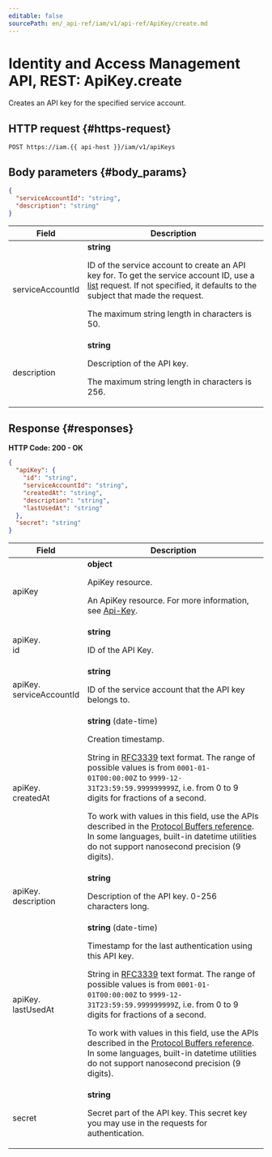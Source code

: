 ```yaml
---
editable: false
sourcePath: en/_api-ref/iam/v1/api-ref/ApiKey/create.md
---
```


# Identity and Access Management API, REST: ApiKey.create
Creates an API key for the specified service account.
 

 
## HTTP request {#https-request}
```
POST https://iam.{{ api-host }}/iam/v1/apiKeys
```
 
## Body parameters {#body_params}
 
```json 
{
  "serviceAccountId": "string",
  "description": "string"
}
```

 
Field | Description
--- | ---
serviceAccountId | **string**<br><p>ID of the service account to create an API key for. To get the service account ID, use a <a href="/docs/iam/api-ref/ServiceAccount/list">list</a> request. If not specified, it defaults to the subject that made the request.</p> <p>The maximum string length in characters is 50.</p> 
description | **string**<br><p>Description of the API key.</p> <p>The maximum string length in characters is 256.</p> 
 
## Response {#responses}
**HTTP Code: 200 - OK**

```json 
{
  "apiKey": {
    "id": "string",
    "serviceAccountId": "string",
    "createdAt": "string",
    "description": "string",
    "lastUsedAt": "string"
  },
  "secret": "string"
}
```

 
Field | Description
--- | ---
apiKey | **object**<br><p>ApiKey resource.</p> <p>An ApiKey resource. For more information, see <a href="/docs/iam/concepts/authorization/api-key">Api-Key</a>.</p> 
apiKey.<br>id | **string**<br><p>ID of the API Key.</p> 
apiKey.<br>serviceAccountId | **string**<br><p>ID of the service account that the API key belongs to.</p> 
apiKey.<br>createdAt | **string** (date-time)<br><p>Creation timestamp.</p> <p>String in <a href="https://www.ietf.org/rfc/rfc3339.txt">RFC3339</a> text format. The range of possible values is from ``0001-01-01T00:00:00Z`` to ``9999-12-31T23:59:59.999999999Z``, i.e. from 0 to 9 digits for fractions of a second.</p> <p>To work with values in this field, use the APIs described in the <a href="https://developers.google.com/protocol-buffers/docs/reference/overview">Protocol Buffers reference</a>. In some languages, built-in datetime utilities do not support nanosecond precision (9 digits).</p> 
apiKey.<br>description | **string**<br><p>Description of the API key. 0-256 characters long.</p> 
apiKey.<br>lastUsedAt | **string** (date-time)<br><p>Timestamp for the last authentication using this API key.</p> <p>String in <a href="https://www.ietf.org/rfc/rfc3339.txt">RFC3339</a> text format. The range of possible values is from ``0001-01-01T00:00:00Z`` to ``9999-12-31T23:59:59.999999999Z``, i.e. from 0 to 9 digits for fractions of a second.</p> <p>To work with values in this field, use the APIs described in the <a href="https://developers.google.com/protocol-buffers/docs/reference/overview">Protocol Buffers reference</a>. In some languages, built-in datetime utilities do not support nanosecond precision (9 digits).</p> 
secret | **string**<br><p>Secret part of the API key. This secret key you may use in the requests for authentication.</p> 